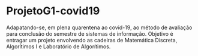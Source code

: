 # ProjetoG1-covid19
Adapatando-se, em plena quarentena ao covid-19, ao método de avaliação para conclusão do semestre de sistemas de informação. Objetivo é entragar um projeto envolvendo as cadeiras de Matemática Discreta, Algorítimos I e Laboratório de Algorítimos. 
